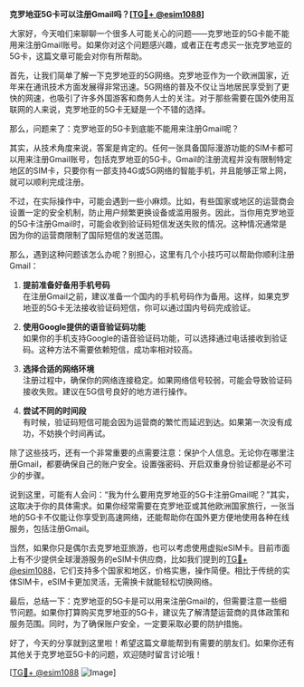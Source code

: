 **克罗地亚5G卡可以注册Gmail吗？[[TG💪+ @esim1088](https://t.me/s/esim1088)]**

大家好，今天咱们来聊聊一个很多人可能关心的问题——克罗地亚的5G卡能不能用来注册Gmail账号。如果你对这个问题感兴趣，或者正在考虑买一张克罗地亚的5G卡，这篇文章可能会对你有所帮助。

首先，让我们简单了解一下克罗地亚的5G网络。克罗地亚作为一个欧洲国家，近年来在通讯技术方面发展得非常迅速。5G网络的普及不仅让当地居民享受到了更快的网速，也吸引了许多外国游客和商务人士的关注。对于那些需要在国外使用互联网的人来说，克罗地亚的5G卡无疑是一个不错的选择。

那么，问题来了：克罗地亚的5G卡到底能不能用来注册Gmail呢？

其实，从技术角度来说，答案是肯定的。任何一张具备国际漫游功能的SIM卡都可以用来注册Gmail账号，包括克罗地亚的5G卡。Gmail的注册流程并没有限制特定地区的SIM卡，只要你有一部支持4G或5G网络的智能手机，并且能够正常上网，就可以顺利完成注册。

不过，在实际操作中，可能会遇到一些小麻烦。比如，有些国家或地区的运营商会设置一定的安全机制，防止用户频繁更换设备或滥用服务。因此，当你用克罗地亚的5G卡注册Gmail时，可能会收到验证码短信发送失败的情况。这种情况通常是因为你的运营商限制了国际短信的发送范围。

那么，遇到这种问题该怎么办呢？别担心，这里有几个小技巧可以帮助你顺利注册Gmail：

1. **提前准备好备用手机号码**  
   在注册Gmail之前，建议准备一个国内的手机号码作为备用。这样，如果克罗地亚的5G卡无法接收验证码短信，你可以通过国内号码完成验证。

2. **使用Google提供的语音验证码功能**  
   如果你的手机支持Google的语音验证码功能，可以选择通过电话接收到验证码。这种方法不需要依赖短信，成功率相对较高。

3. **选择合适的网络环境**  
   注册过程中，确保你的网络连接稳定。如果网络信号较弱，可能会导致验证码接收失败。建议在5G信号良好的地方进行操作。

4. **尝试不同的时间段**  
   有时候，验证码短信可能会因为运营商的繁忙而延迟到达。如果第一次没有成功，不妨换个时间再试。

除了这些技巧，还有一个非常重要的点需要注意：保护个人信息。无论你在哪里注册Gmail，都要确保自己的账户安全。设置强密码、开启双重身份验证都是必不可少的步骤。

说到这里，可能有人会问：“我为什么要用克罗地亚的5G卡注册Gmail呢？”其实，这取决于你的具体需求。如果你经常需要在克罗地亚或其他欧洲国家旅行，一张当地的5G卡不仅能让你享受到高速网络，还能帮助你在国外更方便地使用各种在线服务，包括注册Gmail。

当然，如果你只是偶尔去克罗地亚旅游，也可以考虑使用虚拟eSIM卡。目前市面上有不少提供全球漫游服务的eSIM卡供应商，比如我们提到的[TG💪+ @esim1088](https://t.me/s/esim1088)，它们支持多个国家和地区，价格实惠，操作简便。相比于传统的实体SIM卡，eSIM卡更加灵活，无需换卡就能轻松切换网络。

最后，总结一下：克罗地亚的5G卡是可以用来注册Gmail的，但需要注意一些细节问题。如果你打算购买克罗地亚的5G卡，建议先了解清楚运营商的具体政策和服务范围。同时，为了确保账户安全，一定要采取必要的防护措施。

好了，今天的分享就到这里啦！希望这篇文章能帮到有需要的朋友们。如果你还有其他关于克罗地亚5G卡的问题，欢迎随时留言讨论哦！

[[TG💪+ @esim1088](https://t.me/s/esim1088) ![Image](https://i.postimg.cc/4NQfJmqS/Snipaste-2025-05-13-00-14-12.png)]